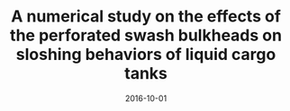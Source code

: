 ---
title: "A numerical study on the effects of the perforated swash bulkheads on sloshing behaviors of liquid cargo tanks"
collection: publications
permalink: /publication/2016-10-01-a-numerical-study
date: 2016-10-01
venue: 'The 26th International Offshore and Polar Engineering Conference'
paperurl: 'https://onepetro.org/ISOPEIOPEC/proceedings-abstract/ISOPE16/All-ISOPE16/ISOPE-I-16-675/17078'
pubtype: 'conference'
citation: 'Cheng, L. Y.; Bellezi, C. A.; Amaro Junior, R. A.; Arai, M.; Okada, T. (2016). &quot;A numerical study on the effects of the perforated swash bulkheads on sloshing behaviors of liquid cargo tanks.&quot; <i>The Proceedings of the 26th International Offshore and Polar Engineering Conference</i> 3: 923-930'
---